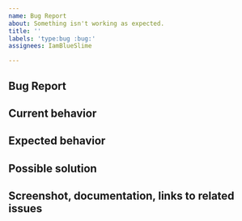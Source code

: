```yaml
---
name: Bug Report
about: Something isn't working as expected.
title: ''
labels: 'type:bug :bug:'
assignees: IamBlueSlime

---
```


## Bug Report

## Current behavior

<!-- Describe how the issue manifests. -->

## Expected behavior

<!-- A clear and concise description of what you expected to happen (or code). -->

## Possible solution

<!-- Only if you have suggestions on a fix for the bug. -->

## Screenshot, documentation, links to related issues

<!-- List here some links to public (or internal) documentation or transitive links to other issues or Jira tickets. -->
